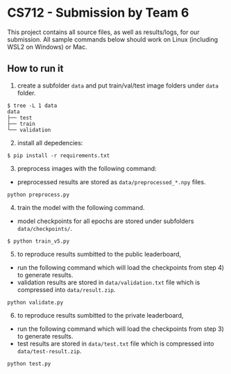 # CS712 - Submission by Team 6

This project contains all source files, as well as results/logs, for our submission. All sample commands below should work on Linux (including WSL2 on Windows) or Mac.

## How to run it

1. create a subfolder `data` and put train/val/test image folders under `data` folder.

```
$ tree -L 1 data
data
├── test
├── train
└── validation
```

2. install all depedencies:
```
$ pip install -r requirements.txt
```

3. preprocess images with the following command:
* preprocessed results are stored as `data/preprocessed_*.npy` files.
```
python preprocess.py
```

4. train the model with the following command.
* model checkpoints for all epochs are stored under subfolders `data/checkpoints/`.
```
$ python train_v5.py
```

5. to reproduce results sumbitted to the public leaderboard,
* run the following command which will load the checkpoints from step 4) to generate results.
* validation results are stored in `data/validation.txt` file which is compressed into `data/result.zip`.
```
python validate.py
```

6. to reproduce results sumbitted to the private leaderboard,
* run the following command which will load the checkpoints from step 3) to generate results.
* test results are stored in `data/test.txt` file which is compressed into `data/test-result.zip`. 
```
python test.py
```
